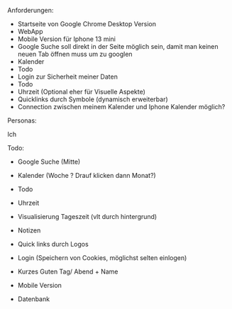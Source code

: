 
Anforderungen:

- Startseite von Google Chrome Desktop Version
- WebApp
- Mobile Version für Iphone 13 mini
- Google Suche soll direkt in der Seite möglich sein, damit man keinen neuen Tab öffnen muss um zu googlen
- Kalender
- Todo
- Login zur Sicherheit meiner Daten
- Todo
- Uhrzeit (Optional eher für Visuelle Aspekte)
- Quicklinks durch Symbole (dynamisch erweiterbar)
- Connection zwischen meinem Kalender und Iphone Kalender möglich?



Personas:

Ich 





Todo:

- Google Suche (Mitte)
- Kalender (Woche ?  Drauf klicken dann Monat?)
- Todo
- Uhrzeit
- Visualisierung Tageszeit (vlt durch hintergrund)
- Notizen
- Quick links durch Logos


- Login (Speichern von Cookies, möglichst selten einlogen)
- Kurzes Guten Tag/ Abend + Name 
- Mobile Version
- Datenbank
